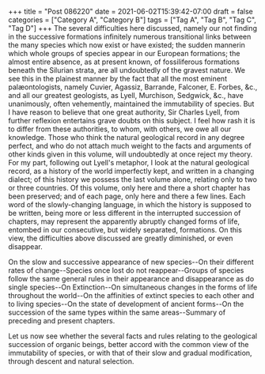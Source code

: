 +++
title = "Post 086220"
date = 2021-06-02T15:39:42-07:00
draft = false
categories = ["Category A", "Category B"]
tags = ["Tag A", "Tag B", "Tag C", "Tag D"]
+++
The several difficulties here discussed, namely our not finding in the successive formations infinitely numerous transitional links between the many species which now exist or have existed; the sudden mannerin which whole groups of species appear in our European formations; the almost entire absence, as at present known, of fossiliferous formations beneath the Silurian strata, are all undoubtedly of the gravest nature. We see this in the plainest manner by the fact that all the most eminent palæontologists, namely Cuvier, Agassiz, Barrande, Falconer, E. Forbes, &c., and all our greatest geologists, as Lyell, Murchison, Sedgwick, &c., have unanimously, often vehemently, maintained the immutability of species. But I have reason to believe that one great authority, Sir Charles Lyell, from further reflexion entertains grave doubts on this subject. I feel how rash it is to differ from these authorities, to whom, with others, we owe all our knowledge. Those who think the natural geological record in any degree perfect, and who do not attach much weight to the facts and arguments of other kinds given in this volume, will undoubtedly at once reject my theory. For my part, following out Lyell's metaphor, I look at the natural geological record, as a history of the world imperfectly kept, and written in a changing dialect; of this history we possess the last volume alone, relating only to two or three countries. Of this volume, only here and there a short chapter has been preserved; and of each page, only here and there a few lines. Each word of the slowly-changing language, in which the history is supposed to be written, being more or less different in the interrupted succession of chapters, may represent the apparently abruptly changed forms of life, entombed in our consecutive, but widely separated, formations. On this view, the difficulties above discussed are greatly diminished, or even disappear.

On the slow and successive appearance of new species--On their different rates of change--Species once lost do not reappear--Groups of species follow the same general rules in their appearance and disappearance as do single species--On Extinction--On simultaneous changes in the forms of life throughout the world--On the affinities of extinct species to each other and to living species--On the state of development of ancient forms--On the succession of the same types within the same areas--Summary of preceding and present chapters.

Let us now see whether the several facts and rules relating to the geological succession of organic beings, better accord with the common view of the immutability of species, or with that of their slow and gradual modification, through descent and natural selection.
